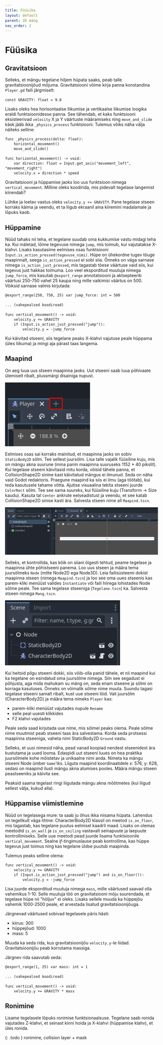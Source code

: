```yaml
---
title: Füüsika
layout: default
parent: 2D mäng
nav_order: 2
---
```


# Füüsika

## Gravitatsioon

Selleks, et mängu tegelane hiljem hüpata saaks, peab talle gravitatsioonijõud mõjuma. Gravitatsiooni võime kirja panna konstandina `Player.gd` faili järgmiselt:

`const GRAVITY: float = 9.8`

Lisaks oleks hea horisontaalse liikumise ja vertikaalse liikumise loogika eraldi funktsioonidesse panna. See tähendab, et kaks funktsiooni eksisteerivad `velocity` X ja Y väärtuste määramiseks ning `move_and_slide` käsk jääb ikka `_physics_process` funktsiooni.
Tulemus võiks näha välja näiteks selline:

```gdscript
func _physics_process(delta: float):
	horizontal_movement()
	move_and_slide()

func horizontal_movement() -> void:
	var direction: float = Input.get_axis("movement_left", "movement_right")
	velocity.x = direction * speed
```

Gravitatsiooni ja hüppamise jaoks loo uus funktsioon nimega `vertical_movement`. Milline oleks koodirida, mis pidevalt tegelase langemist kiirendab?

Lühike ja loetav vastus oleks `velocity.y += GRAVITY`. Pane tegelase stseen korraks käima ja veendu, et ta liigub ekraanil aina kiiremini madalamale ja lõpuks kaob.

## Hüppamine

Nüüd tahaks nii teha, et tegelane suudab oma kukkumise vastu midagi teha ka. Kui mäletad, lõime tegevuse nimega `jump`, mis toimub, kui vajutatakse X-klahvi. Lisaks kasutasime eelmises osas funktsiooni `Input.is_action_pressed(tegevuse_nimi)`. Hüpe on ühekordne tugev tõuge maapinnalt, seega `is_action_pressed` ei sobi siia. Õnneks on väga sarnase nimega `is_action_just_pressed`, mis tagastab tõese väärtuse vaid siis, kui tegevus just hakkas toimuma. Loo veel eksporditud muutuja nimega `jump_force`, mis kasutab `@export_range` annotatsiooni ja aktsepteerib väärtusi 250-750 vahel 25 kaupa ning mille vaikimisi väärtus on 500.
Võiksid sarnase valmis kirjutada:

```gdscript
@export_range(250, 750, 25) var jump_force: int = 500

... (vahepealsed koodiread)

func vertical_movement() -> void:
	velocity.y += GRAVITY
	if (Input.is_action_just_pressed("jump")):
		velocity.y = -jump_force
```

Kui käivitad stseeni, siis tegelane peaks X-klahvi vajutuse peale hüppama (üles liikuma) ja mingi aja pärast taas langema.

## Maapind

On aeg luua uus stseen maapinna jaoks. Uut stseeni saab luua põhivaate ülemiselt ribalt, plussmärgi disainiga nupust.

![Uue stseeni loomise nupp on punasega märgistatud.](./pildid/fuusika/loo-uus-stseen.png)

Eelmises osas sai korraks mainitud, et maapinna jaoks on sobiv `StaticBody2D` sõlm. Tee sellest juursõlm. Lisa talle vajalik füüsiline kuju, mis on mängu akna suurune (mina panin maapinna suuruseks 1152 * 40 pikslit). Kui tegelase stseeni käivitasid mitu korda, võisid tähele panna, et CollisionShape2D sinine kast käivitatud mängus ei ilmunud. Seda on näha vaid Godot redaktoris. Praegune maapind ka siis ei ilmu (aga töötab), kui teda kasutusele tahame võtta. Ajutise visuaalina tekita stseeni juurde `ColorRect` sõlm. Tee see sama suureks, kui füüsiline kuju (Transform -> Size kaudu). Kasuta tal `Center` ankrute eelseadistust ja veendu, et see katab CollisionShape2D sinise kasti ära. Salvesta stseen nime all `Maapind.tscn`.

![Pilt praegusest maapinna stseenist.](./pildid/fuusika/maapinna-stseen.png)

Selleks, et kontrollida, kas kõik on siiani õigesti tehtud, peame tegelase ja maapinna ühte põhistseeni panema. Loo uus stseen ja määra tema juursõlmeks `Node` (mitte Node2D ega Node3D). Leia failisüsteemi dokist maapinna stseen (nimega `Maapind.tscn`) ja loo see oma uues stseenis kas parem-kliki menüüst valides `Instantiate` või faili hiirega lohistades Node sõlme peale. Tee sama tegelase stseeniga (`Tegelane.tscn`) ka. Salvesta stseen nimega `Mang.tscn`.

![Sõlmed oma tavanimedega.](./pildid/fuusika/solmed-tavanimedega.png)

Kui heitsid pilgu stseeni dokki, siis võib-olla panid tähele, et nii maapind kui ka tegelane on esindatud oma juursõlme nimega. Siin see segadust ei põhjusta, aga mida mahukam su mäng on, seda enam stseene ja sõlmi on korraga kasutuses. Õnneks on võimalik sõlme nime muuta. Suundu tagasi tegelase stseeni samalt ribalt, kust uue stseeni lõid. Vali juursõlm (CharacterBody2D) ja määra tema nimeks `Player` kas:

-	parem-kliki menüüst vajutades nupule `Rename`
-	selle peal uuesti klikkides
-	F2 klahvi vajutades

Peale seda saad kirjutada uue nime, mis sõlmel peaks olema. Peale sõlme nime muutmist peab stseeni taas ära salvestama. Korda seda protsessi maapinna stseeniga, vaheta nimi StaticBody2D `Ground` vastu.

Selleks, et uusi nimesid näha, pead vanad koopiad nendest stseenidest ära kustutama ja uued looma. Edaspidi uut stseeni luues on hea praktika juursõlmele kohe mõistetav ja unikaalne nimi anda. Nimeta ka mängu stseeni Node ümber `Game`'iks. Liiguta maapind koordinaatidele x: 576, y: 628, sedasi on maapind ilusti mängu akna alumises pooles. Määra mängu stseen peastseeniks ja käivita see.

Peaksid saama tegelast ringi liigutada mängu akna mõõtmetes (kui liigud sellest välja, kukud alla).

## Hüppamise viimistlemine

Nüüd on tegelasega mure: ta saab ju õhus ikka niisama hüpata. Lahendus on tegelikult väga lihtne: CharacterBody2D klassil on meetod `is_on_floor`, mis tagastab, kas tegelane puutus eelmisel kaadril maad. Lisaks on olemas meetodid `is_on_wall` ja `is_on_ceiling` vastavalt seinapuute ja laepuute kontrollimiseks. Selle uue meetodi pead juurde lisama funktsioonile `vertical_movement`. Sealne *if*-tingimuslause peab kontrollima, kas hüppe tegevus just toimus ning kas tegelane üldse puutub maapinda.

Tulemus peaks selline olema:

```gdscript
func vertical_movement() -> void:
	velocity.y += GRAVITY
	if (Input.is_action_just_pressed("jump") and is_on_floor()):
		velocity.y = -jump_force
```

Lisa juurde eksporditud muutuja nimega `mass`, mille väärtused saavad olla vahemikus 1-10. Selle muutuja töö on gravitatsiooni mõju suurendada, et tegelase hüpe nii "hõljuv" ei oleks. Lisaks sellele muuda ka hüppejõu vahemik 1000-2500 peale, et arvestada lisatud gravitatsioonijõuga.

Järgnevad väärtused sobivad tegelasele päris hästi:

-	kiirus: 300
-	hüppejõud: 1000
-	mass: 5

Muuda ka seda rida, kus gravitatsioonijõu `velocity.y`-le liidad. Gravitatsioonijõu peab korrutama massiga.

Järgnev rida saavutab seda:

```gdscript
@export_range(1, 25) var mass: int = 1

... (vahepealsed koodiread)

func vertical_movement() -> void:
	velocity.y += GRAVITY * mass
```

## Ronimine

Lisame tegelasele lõpuks ronimise funktsionaalsuse. Tegelane saab ronida vajutades Z-klahvi, et seinast kinni hoida ja X-klahvi (hüppamise klahv), et üles ronida.

{: .todo }
ronimine, collision layer + mask